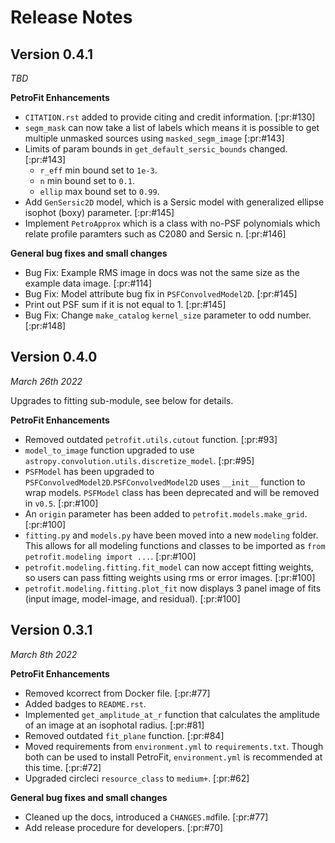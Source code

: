 # Release Notes

## Version 0.4.1
*TBD*

**PetroFit Enhancements**

- `CITATION.rst` added to provide citing and credit information. [:pr:#130]
- `segm_mask` can now take a list of labels which means it is possible to get multiple unmasked sources using `masked_segm_image` [:pr:#143]
- Limits of param bounds in `get_default_sersic_bounds` changed.  [:pr:#143]
    - `r_eff` min bound set to `1e-3`.
    - `n` min bound set to `0.1`.
    - `ellip` max bound set to `0.99`.
- Add `GenSersic2D` model, which is a Sersic model with generalized ellipse isophot (boxy) parameter. [:pr:#145]
- Implement `PetroApprox` which is a class with no-PSF polynomials which relate profile paramters such as C2080 and Sersic n.  [:pr:#146]

**General bug fixes and small changes**

- Bug Fix: Example RMS image in docs was not the same size as the example data image. [:pr:#114]
- Bug Fix: Model attribute bug fix in  `PSFConvolvedModel2D`.  [:pr:#145]
- Print out PSF sum if it is not equal to 1. [:pr:#145]
- Bug Fix: Change `make_catalog` `kernel_size` parameter to odd number. [:pr:#148]

## Version 0.4.0
*March 26th 2022*

Upgrades to fitting sub-module, see below for details.

**PetroFit Enhancements**

- Removed outdated `petrofit.utils.cutout` function. [:pr:#93]
- `model_to_image` function upgraded to use `astropy.convolution.utils.discretize_model`. [:pr:#95]
- `PSFModel` has been upgraded to `PSFConvolvedModel2D`.`PSFConvolvedModel2D` uses `__init__` function to wrap models. `PSFModel` class has been deprecated and will be removed in `v0.5`. [:pr:#100]
- An `origin` parameter has been added to `petrofit.models.make_grid`. [:pr:#100]
- `fitting.py` and `models.py` have been moved into a new `modeling` folder. This allows for all modeling functions and classes to be imported as `from petrofit.modeling import ...`. [:pr:#100] 
- `petrofit.modeling.fitting.fit_model` can now accept fitting weights, so users can pass fitting weights using rms or error images. [:pr:#100]
- `petrofit.modeling.fitting.plot_fit` now displays 3 panel image of fits (input image, model-image, and residual). [:pr:#100]

## Version 0.3.1
*March 8th 2022*

**PetroFit Enhancements**

- Removed kcorrect from Docker file. [:pr:#77]
- Added badges to `README.rst`.
- Implemented `get_amplitude_at_r` function that calculates the amplitude of an image at an isophotal radius. [:pr:#81] 
- Removed outdated `fit_plane` function. [:pr:#84]
- Moved requirements from `environment.yml` to `requirements.txt`. Though both can be used to install PetroFit, `environment.yml` is recommended at this time. [:pr:#72]
- Upgraded circleci `resource_class` to `medium+`. [:pr:#62]

**General bug fixes and small changes**

- Cleaned up the docs, introduced a `CHANGES.md`file. [:pr:#77]
- Add release procedure for developers. [:pr:#70]